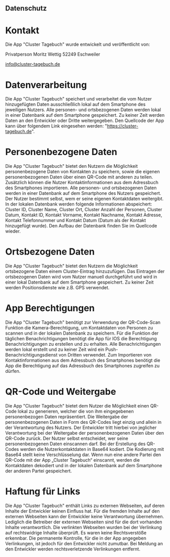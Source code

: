 ## Datenschutz

# Kontakt

Die App "Cluster Tagebuch" wurde entwickelt und veröffentlicht von:

Privatperson
Moritz Wettig
52249 Eschweiler

info@cluster-tagebuch.de

# Datenverarbeitung

Die App "Cluster Tagebuch" speichert und verarbeitet die vom Nutzer hinzugefügten Daten ausschließlich lokal auf dem Smartphone des jeweiligen Nutzers. Alle personen- und ortsbezogenen Daten werden lokal in einer Datenbank auf dem Smartphone gespeichert. Zu keiner Zeit werden Daten an den Entwickler oder Dritte weitergegeben. Den Quellcode der App kann über folgendem Link eingesehen werden: "https://cluster-tagebuch.de".

# Personenbezogene Daten

Die App "Cluster Tagebuch" bietet den Nutzern die Möglichkeit personenbezogene Daten von Kontakten zu speichern, sowie die eigenen personenbezogenen Daten über einen QR-Code mit anderen zu teilen. Zusätzlich können die Nutzer Kontaktinformationen aus dem Adressbuch des Smartphones importieren. Alle personen- und ortsbezogenen Daten werden in einer Datenbank auf dem Smartphone des Nutzers gespeichert. Der Nutzer bestimmt selbst, wem er seine eigenen Kontaktdaten weitergibt. In der lokalen Datenbank werden folgende Informationen abspeichert: Cluster ID, Cluster Name, Cluster Ort, Cluster Anzahl der Personen, Cluster Datum, Kontakt ID, Kontakt Vorname, Kontakt Nachname, Kontakt Adresse, Kontakt Telefonnummer und Kontakt Datum (Datum als der Kontakt hinzugefügt wurde). Den Aufbau der Datenbank finden Sie im Quellcode wieder.

# Ortsbezogene Daten

Die App "Cluster Tagebuch" bietet den Nutzern die Möglichkeit ortsbezogene Daten einem Cluster-Eintrag hinzuzufügen. Das Eintragen der ortsbezogenen Daten wird vom Nutzer manuell durchgeführt und wird in einer lokal Datenbank auf dem Smartphone gespeichert. Zu keiner Zeit werden Positionsdienste wie z.B. GPS verwendet.

# App Berechtigungen

Die App "Cluster Tagebuch" benötigt zur Verwendung der QR-Code-Scan Funktion die Kamera-Berechtigung, um Kontaktdaten von Personen zu scannen und in der lokalen Datenbank zu speichern. Für die Funktion der täglichen Benachrichtigungen benötigt die App für IOS die Berechtigung Benachrichtigungen zu erstellen und zu erhalten. Alle Benachrichtigungen werden lokal erstellt und zu keiner Zeit wird ein Push-Benachrichtigungsdienst von Dritten verwendet. Zum Importieren von Kontaktinformationen aus dem Adressbuch des Smartphones benötigt die App die Berechtigung auf das Adressbuch des Smartphones zugreifen zu dürfen.

# QR-Code und Weitergabe

Die App "Cluster Tagebuch" bietet dem Nutzer die Möglichkeit einen QR-Code lokal zu generieren, welcher die von ihm eingegebenen personenbezogen Daten repräsentiert. Die Weitergabe der personenbezogenen Daten in Form des QR-Codes liegt einzig und allein in der Verantwortung des Nutzers. Der Entwickler tritt hierbei von jeglicher Verantwortung bei der Weitergabe der personenbezogenen Daten über den QR-Code zurück. Der Nutzer selbst entscheidet, wer seine personenbezogenen Daten einscannen darf. Bei der Erstellung des QR-Codes werden die Nutzerkontaktdaten in Base64 kodiert. Die Kodierung mit Base64 stellt keine Verschlüsselung dar. Wenn nun eine andere Partei den QR-Code mit der App „Cluster Tagebuch“ einscannt, werden die Kontaktdaten dekodiert und in der lokalen Datenbank auf dem Smartphone der anderen Partei gespeichert.

# Haftung für Links

Die App "Cluster Tagebuch" enthält Links zu externen Webseiten, auf deren Inhalte der Entwickler keinen Einfluss hat. Für die fremden Inhalte auf den externen Webseiten kann der Entwickler keine Verantwortung übernehmen. Lediglich die Betreiber der externen Webseiten sind für die dort vorhanden Inhalte verantwortlich. Die verlinkten Webseiten wurden bei der Verlinkung auf rechtswidrige Inhalte überprüft. Es waren keine Rechtsverstöße erkennbar. Die permanente Kontrolle, für die in der App angegeben Verlinkungen, ist jedoch für den Entwickler nicht zumutbar. Bei Meldung an den Entwickler werden rechtsverletzende Verlinkungen entfernt.